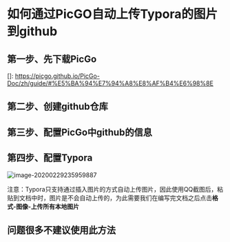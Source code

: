# 如何通过PicGO自动上传Typora的图片到github

## 第一步、先下载PicGo

[]: https://picgo.github.io/PicGo-Doc/zh/guide/#%E5%BA%94%E7%94%A8%E8%AF%B4%E6%98%8E

## 第二步、创建github仓库

## 第三步、配置PicGo中github的信息



## 第四步、配置Typora

![image-20200229235959887](%E5%A6%82%E4%BD%95%E9%80%9A%E8%BF%87PicGO%E8%87%AA%E5%8A%A8%E4%B8%8A%E4%BC%A0Typora%E7%9A%84%E5%9B%BE%E7%89%87%E5%88%B0github.assets/image-20200229235959887.png)

注意：Typora只支持通过插入图片的方式自动上传图片，因此使用QQ截图后，粘贴到文档中时，图片是不会自动上传的，为此需要我们在编写完文档之后点击**格式-图像-上传所有本地图片**



## **问题很多不建议使用此方法**